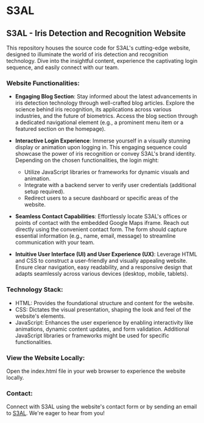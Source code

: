 # S3AL

## S3AL - Iris Detection and Recognition Website

This repository houses the source code for S3AL's cutting-edge website, designed to illuminate the world of iris detection and recognition technology. Dive into the insightful content, experience the captivating login sequence, and easily connect with our team.

### Website Functionalities:

- **Engaging Blog Section**: Stay informed about the latest advancements in iris detection technology through well-crafted blog articles. Explore the science behind iris recognition, its applications across various industries, and the future of biometrics. Access the blog section through a dedicated navigational element (e.g., a prominent menu item or a featured section on the homepage).

- **Interactive Login Experience**: Immerse yourself in a visually stunning display or animation upon logging in. This engaging sequence could showcase the power of iris recognition or convey S3AL's brand identity. Depending on the chosen functionalities, the login might:
  - Utilize JavaScript libraries or frameworks for dynamic visuals and animation.
  - Integrate with a backend server to verify user credentials (additional setup required).
  - Redirect users to a secure dashboard or specific areas of the website.

- **Seamless Contact Capabilities**: Effortlessly locate S3AL's offices or points of contact with the embedded Google Maps iframe. Reach out directly using the convenient contact form. The form should capture essential information (e.g., name, email, message) to streamline communication with your team.

- **Intuitive User Interface (UI) and User Experience (UX)**: Leverage HTML and CSS to construct a user-friendly and visually appealing website. Ensure clear navigation, easy readability, and a responsive design that adapts seamlessly across various devices (desktop, mobile, tablets).

### Technology Stack:

- HTML: Provides the foundational structure and content for the website.
- CSS: Dictates the visual presentation, shaping the look and feel of the website's elements.
- JavaScript: Enhances the user experience by enabling interactivity like animations, dynamic content updates, and form validation. Additional JavaScript libraries or frameworks might be used for specific functionalities.

### View the Website Locally:
Open the index.html file in your web browser to experience the website locally.

### Contact: 
Connect with S3AL using the website's contact form or by sending an email to [S3AL](mailto:s3algroup@gmail.com). We're eager to hear from you!
